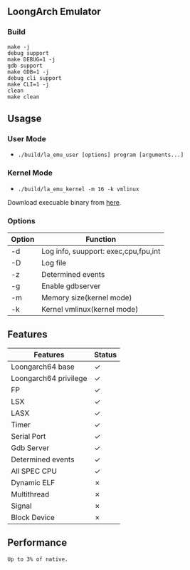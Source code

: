 ## LoongArch Emulator

### Build

```
make -j
debug support
make DEBUG=1 -j
gdb support
make GDB=1 -j
debug cli support
make CLI=1 -j
clean
make clean
```

## Usagse

### User Mode
- `./build/la_emu_user [options] program [arguments...]`

### Kernel Mode
- `./build/la_emu_kernel -m 16 -k vmlinux`

Download execuable binary from [here](https://github.com/rrwhx/binary_resource).

### Options

|  Option | Function  |
|---|---|
| -d   | Log info, suupport: exec,cpu,fpu,int  |
| -D   | Log file  |
| -z                 | Determined events  |
| -g                | Enable gdbserver  |
| -m                | Memory size(kernel mode)  |
| -k                | Kernel vmlinux(kernel mode)  |

## Features

|  Features | Status  |
|---|---|
| Loongarch64 base   | &check;  |
| Loongarch64 privilege   | &check;  |
| FP                 | &check;  |
| LSX                | &check;  |
| LASX                | &check;  |
| Timer              | &check;  |
| Serial Port        | &check;  |
| Gdb Server         | &check;  |
| Determined events  | &check;  |
| All SPEC CPU       | &check;  |
| Dynamic ELF        | &cross;  |
| Multithread        | &cross;  |
| Signal             | &cross;  |
| Block Device       | &cross;  |


## Performance
    Up to 3% of native.
